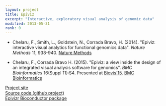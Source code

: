```yaml
---
layout: project
title: Epiviz
excerpt: "Interactive, exploratory visual analysis of genomic data"
modified: 2013-05-31
rank: 0
---
```


- Chelaru, F., Smith, L., Goldstein, N., Corrada Bravo,
H. (2014). "Epiviz: interactive visual analytics for functional
genomics data". _Nature Methods_ 11,
938-940. [Nature Methods](http://www.nature.com/nmeth/journal/v11/n9/full/nmeth.3038.html)

- Chelaru, F., Corrada Bravo H. (2015). "Epiviz: a view inside the design of
an integrated visual analysis software for genomics". _BMC Bioinformatics_ 16(Suppl 11):S4.
Presented at [Biovis'15](http://www.biovis.net/).
[BMC Bioinformatics](http://www.biomedcentral.com/1471-2105/16/S11/S4)

[Project site](http://epiviz.org)  
[Source code (github project)](http://github.com/epiviz)  
[Epivizr Bioconductor package](http://bioconductor.org/packages/release/bioc/html/epivizr.html)  
